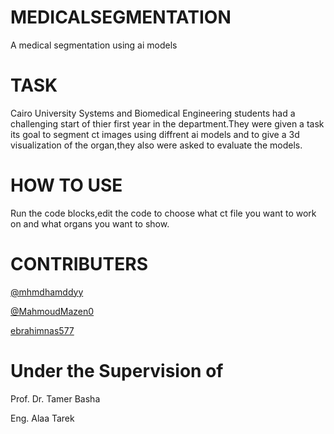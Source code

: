# MEDICALSEGMENTATION
 

A medical segmentation using ai models
# TASK
Cairo University Systems and Biomedical Engineering students had a challenging start of thier first year in the department.They were given a task its goal to segment ct images using diffrent ai models  and to give a 3d visualization of the organ,they also were asked to evaluate the models.
# HOW TO USE
Run the code blocks,edit the code to choose what ct file you want to work on and what organs you want to show.
# CONTRIBUTERS
[@mhmdhamddyy](https://github.com/mohamedhamdy9707-byte) 


[@MahmoudMazen0](https://github.com/MahmoudMazen0) 

[ebrahimnas577](https://github.com/ebrahimnas577) 
# Under the Supervision of
Prof. Dr. Tamer Basha


Eng. Alaa Tarek
